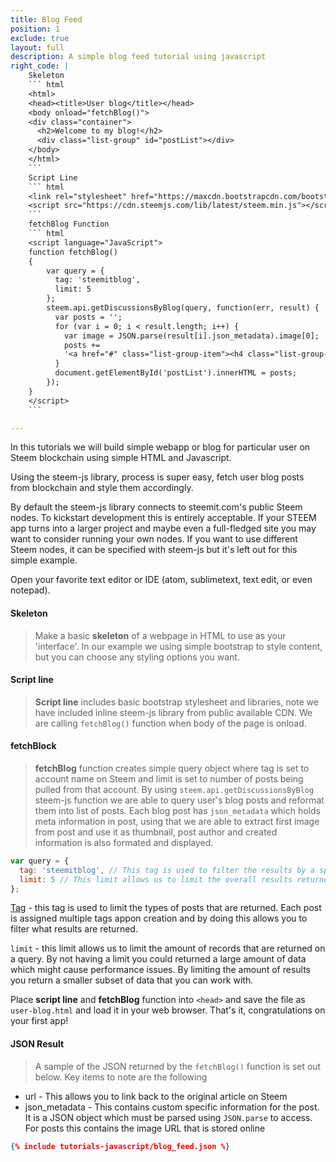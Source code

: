 ```yaml
---
title: Blog Feed
position: 1
exclude: true
layout: full
description: A simple blog feed tutorial using javascript
right_code: |
    Skeleton
    ``` html
    <html>
    <head><title>User blog</title></head>
    <body onload="fetchBlog()">
    <div class="container">
      <h2>Welcome to my blog!</h2>
      <div class="list-group" id="postList"></div>
    </body>
    </html>
    ```
    Script Line
    ``` html
    <link rel="stylesheet" href="https://maxcdn.bootstrapcdn.com/bootstrap/3.3.7/css/bootstrap.min.css">
    <script src="https://cdn.steemjs.com/lib/latest/steem.min.js"></script>
    ```
    fetchBlog Function
    ``` html
    <script language="JavaScript">
    function fetchBlog()
    {
        var query = {
          tag: 'steemitblog',
          limit: 5
        };
        steem.api.getDiscussionsByBlog(query, function(err, result) {
          var posts = '';
          for (var i = 0; i < result.length; i++) {
            var image = JSON.parse(result[i].json_metadata).image[0];
            posts += 
            '<a href="#" class="list-group-item"><h4 class="list-group-item-heading">'+result[i].title+'</h4><p>by '+result[i].author+'</p><center><img src='+image+' class="img-responsive center-block" style="max-width: 450px"/></center><p class="list-group-item-text text-right text-nowrap">'+new Date(result[i].created).toDateString()+'</p></a>';
          }
          document.getElementById('postList').innerHTML = posts;
        });
    }
    </script>
    ```

---
```


In this tutorials we will build simple webapp or blog for particular user on Steem blockchain using simple HTML and Javascript.

Using the steem-js library, process is super easy, fetch user blog posts from blockchain and style them accordingly.

By default the steem-js library connects to steemit.com's public Steem nodes. To kickstart development this is entirely acceptable. If your STEEM app turns into a larger project and maybe even a full-fledged site you may want to consider running your own nodes. If you want to use different Steem nodes, it can be specified with steem-js but it's left out for this simple example.

Open your favorite text editor or IDE (atom, sublimetext, text edit, or even notepad).

#### Skeleton

> Make a basic **skeleton** of a webpage in HTML to use as your 'interface'. In our example we using simple bootstrap to style content, but you can choose any styling options you want. 

#### Script line

> **Script line** includes basic bootstrap stylesheet and libraries, note we have included inline steem-js library from public available CDN. We are calling `fetchBlog()` function when body of the page is onload. 

#### fetchBlock

> **fetchBlog** function creates simple query object where tag is set to account name on Steem and limit is set to number of posts being pulled from that account. By using `steem.api.getDiscussionsByBlog` steem-js function we are able to query user's blog posts and reformat them into list of posts.
> Each blog post has `json_metadata` which holds meta information in post, using that we are able to extract first image from post and use it as thumbnail, post author and created information is also formated and displayed.

``` javascript
var query = {
  tag: 'steemitblog', // This tag is used to filter the results by a specific post tag
  limit: 5 // This limit allows us to limit the overall results returned to 5
};
```

[Tag](/glossary/#Tags) - this tag is used to limit the types of posts that are returned. Each post is assigned multiple tags appon creation and by doing this allows you to filter what results are returned.

`limit` - this limit allows us to limit the amount of records that are returned on a query. By not having a limit you could returned a large amount of data which might cause performance issues. By limiting the amount of results you return a smaller subset of data that you can work with.

Place **script line** and **fetchBlog** function into `<head>` and save the file as `user-blog.html` and load it in your web browser. That's it, congratulations on your first app!

#### JSON Result

> A sample of the JSON returned by the `fetchBlog()` function is set out below. Key items to note are the following

* url - This allows you to link back to the original article on Steem
* json_metadata - This contains custom specific information for the post. It is a JSON object which must be parsed using `JSON.parse` to access. For posts this contains the image URL that is stored online

``` json
{% include tutorials-javascript/blog_feed.json %}
```

